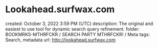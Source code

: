 # Lookahead.surfwax.com

created: October 3, 2022 3:59 PM (UTC)
description: The original and easiest to use tool for dynamic search query refinement.
folder: BOOKMRKS-MTHRFCKR / SEARCH PARTY MTHRFCKR! / Meta
tags: Search, metadata
url: http://lookahead.surfwax.com